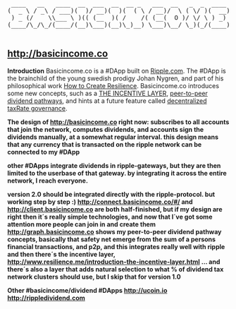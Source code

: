 <pre>
 ____   __   ____  __  ___  __  __ _   ___  __   _  _  ____     ___  __  
(  _ \ / _\ / ___)(  )/ __)(  )(  ( \ / __)/  \ ( \/ )(  __)   / __)/  \ 
 ) _ (/    \\___ \ )(( (__  )( /    /( (__(  O )/ \/ \ ) _)  _( (__(  O )
(____/\_/\_/(____/(__)\___)(__)\_)__) \___)\__/ \_)(_/(____)(_)\___)\__/ 

</pre>

## http://basicincome.co

<b>Introduction</b>
Basicincome.co is a #DApp built on <a href="http://ripple.com">Ripple.com</a>. The #DApp is the brainchild of the young swedish prodigy Johan Nygren, and part of his philosophical work <a href="http://www.resilience.me/">How to Create Resilience</a>. Basicincome.co introduces some new concepts, such as a <a href="https://www.youtube.com/watch?v=sosu1YsR_Wo">THE INCENTIVE LAYER</a>, <a href="http://graph.basicincome.co">peer-to-peer dividend pathways</a>, and hints at a future feature called <a href="http://www.resilience.me/whitepaper-decentralised-taxrate-governance.html">decentralized taxRate governance</a>.


<b>The design of http://basicincome.co right now:<b>
subscribes to all accounts that join the network, computes dividends, and accounts sign the dividends manually, at a somewhat regular interval. this design means that any currency that is transacted on the ripple network can be connected to my #DApp 

other #DApps integrate dividends in ripple-gateways, but they are then limited to the userbase of that gateway. by integrating it across the entire network, I reach everyone.

version 2.0 should be integrated directly with the ripple-protocol.
but working step by step :)
 http://connect.basicincome.co/#/  and http://client.basicincome.co  are both half-finished, but if my design are right then it´s really simple technologies,
and now that I´ve got some attention more people can join in and create them
 http://graph.basicincome.co  shows my peer-to-peer dividend pathway concepts, basically that safety net emerge from the sum of a persons
 financial transactions, and p2p, and this integrates really well with ripple
and then there´s the incentive layer, http://www.resilience.me/introduction-the-incentive-layer.html …
and there´s also a layer that adds natural selection to what % of dividend tax network clusters should use, but I skip that for version 1.0


<b>Other #basicincome/dividend #DApps</b>
<a href="http://ucoin.io">http://ucoin.io</a>
<a href="http://rippledividend.com">http://rippledividend.com</a>
